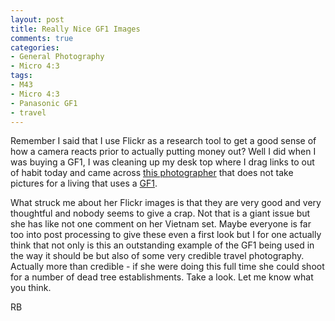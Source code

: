 ```yaml
---
layout: post
title: Really Nice GF1 Images
comments: true
categories:
- General Photography
- Micro 4:3
tags:
- M43
- Micro 4:3
- Panasonic GF1
- travel
---
```

Remember I said that I use Flickr as a research tool to get a good sense of how a camera reacts prior to actually putting money out? Well I did when I was buying a GF1, I was cleaning up my desk top where I drag links to out of habit today and came across <a href="http://www.flickr.com/photos/skyorange/sets/72157624879404987/with/5011203481/">this photographer</a> that does not take pictures for a living that uses a <a href="http://www.amazon.com/gp/redirect.html?ie=UTF8&amp;location=http%3A%2F%2Fwww.amazon.com%2Fgp%2Foffer-listing%2FB002MUAEX4%3Fie%3DUTF8%26ref_%3Ddp_olp_new_map%26qid%3D1285113543%26sr%3D8-1%26condition%3Dnew&amp;tag=rbde-20&amp;linkCode=ur2&amp;camp=1789&amp;creative=390957">GF1</a>.

What struck me about her Flickr images is that they are very good and very thoughtful and nobody seems to give a crap. Not that is a giant issue but she has like not one comment on her Vietnam set. Maybe everyone is far too into post processing to give these even a first look but I for one actually think that not only is this an outstanding example of the GF1 being used in the way it should be but also of some very credible travel photography. Actually more than credible - if she were doing this full time she could shoot for a number of dead tree establishments. Take a look. Let me know what you think.

RB